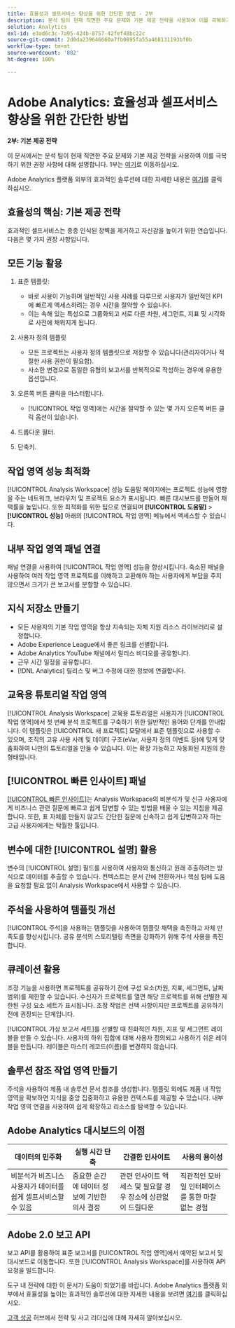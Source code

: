 ```yaml
---
title: 효율성과 셀프서비스 향상을 위한 간단한 방법 - 2부
description: 분석 팀이 현재 직면한 주요 문제와 기본 제공 전략을 사용하여 이를 극복하기 위한 권장 사항에 대해 설명합니다.
solution: Analytics
exl-id: e3ad6c3c-7a95-424b-8757-42fef48bc22c
source-git-commit: 2d0da239646660a7fb0895fa55a468131193bf0b
workflow-type: tm+mt
source-wordcount: '802'
ht-degree: 100%

---
```


# Adobe Analytics: 효율성과 셀프서비스 향상을 위한 간단한 방법

**2부: 기본 제공 전략**

이 문서에서는 분석 팀이 현재 직면한 주요 문제와 기본 제공 전략을 사용하여 이를 극복하기 위한 권장 사항에 대해 설명합니다. 1부는 [여기](/help/strategy/analytics-simple-hacks-for-efficiency-part-one.md)로 이동하십시오.

Adobe Analytics 플랫폼 외부의 효과적인 솔루션에 대한 자세한 내용은 [여기](https://docs.google.com/document/d/1fSrC/_yHW04K61K0Phe4dtg1nCU4jDsqrHWc8KVvsJWk/edit?usp=sharing)를 클릭하십시오.

## 효율성의 핵심: 기본 제공 전략

효과적인 셀프서비스는 종종 인식된 장벽을 제거하고 자신감을 높이기 위한 연습입니다. 다음은 몇 가지 권장 사항입니다.

## 모든 기능 활용

1. 표준 템플릿:

   * 바로 사용이 가능하며 일반적인 사용 사례를 다루므로 사용자가 일반적인 KPI에 빠르게 액세스하려는 경우 시간을 절약할 수 있습니다.
   * 이는 속해 있는 특성으로 그룹화되고 서로 다른 차원, 세그먼트, 지표 및 시각화로 사전에 채워지게 됩니다.

1. 사용자 정의 템플릿

   * 모든 프로젝트는 사용자 정의 템플릿으로 저장할 수 있습니다(관리자이거나 적절한 사용 권한이 필요함).
   * 사소한 변경으로 동일한 유형의 보고서를 반복적으로 작성하는 경우에 유용한 옵션입니다.

1. 오른쪽 버튼 클릭을 마스터합니다.

   * [!UICONTROL 작업 영역]에는 시간을 절약할 수 있는 몇 가지 오른쪽 버튼 클릭 옵션이 있습니다.

1. 드롭다운 필터.

1. 단축키.

## 작업 영역 성능 최적화

[!UICONTROL Analysis Workspace] 성능 도움말 페이지에는 프로젝트 성능에 영향을 주는 네트워크, 브라우저 및 프로젝트 요소가 표시됩니다. 빠른 대시보드를 만들어 채택률을 높입니다. 또한 최적화를 위한 팁으로 연결되며 **[!UICONTROL 도움말]** > **[!UICONTROL 성능]** 아래의 [!UICONTROL 작업 영역] 메뉴에서 액세스할 수 있습니다.

## 내부 작업 영역 패널 연결

패널 연결을 사용하여 [!UICONTROL 작업 영역] 성능을 향상시킵니다. 축소된 패널을 사용하여 여러 작업 영역 프로젝트를 이해하고 교환해야 하는 사용자에게 부담을 주지 않으면서 크기가 큰 보고서를 분할할 수 있습니다.

## 지식 저장소 만들기

* 모든 사용자의 기본 작업 영역을 항상 지속되는 자체 지원 리소스 라이브러리로 설정합니다.
* Adobe Experience League에서 좋은 링크를 선별합니다.
* Adobe Analytics YouTube 채널에서 릴리스 비디오를 공유합니다.
* 근무 시간 일정을 공유합니다.
* [!DNL Analytics] 릴리스 및 버그 수정에 대한 정보에 연결합니다.

## 교육용 튜토리얼 작업 영역

[!UICONTROL Analysis Workspace] 교육용 튜토리얼은 사용자가 [!UICONTROL 작업 영역]에서 첫 번째 분석 프로젝트를 구축하기 위한 일반적인 용어와 단계를 안내합니다. 이 템플릿은 [!UICONTROL 새 프로젝트] 모달에서 표준 템플릿으로 사용할 수 있으며, 조직의 고유 사용 사례 및 데이터 구조(eVar, 사용자 정의 이벤트 등)에 맞게 맞춤화하여 나만의 튜토리얼을 만들 수 있습니다. 이는 확장 가능하고 자동화된 지원의 한 형태입니다.

## [!UICONTROL 빠른 인사이트] 패널

[[!UICONTROL 빠른 인사이트]](https://experienceleague.adobe.com/docs/analytics/analyze/analysis-workspace/panels/quickinsight.html?lang=ko)는 Analysis Workspace의 비분석가 및 신규 사용자에게 비즈니스 관련 질문에 빠르고 쉽게 답변할 수 있는 방법을 배울 수 있는 지침을 제공합니다. 또한, 표 자체를 만들지 않고도 간단한 질문에 신속하고 쉽게 답변하고자 하는 고급 사용자에게는 탁월한 툴입니다.

## 변수에 대한 [!UICONTROL 설명] 활용

변수의 [!UICONTROL 설명] 필드를 사용하여 사용자와 통신하고 원래 추출하려는 방식으로 데이터를 추출할 수 있습니다. 컨텍스트는 문서 간에 전환하거나 핵심 팀에 도움을 요청할 필요 없이 Analysis Workspace에서 사용할 수 있습니다.

## 주석을 사용하여 템플릿 개선

[!UICONTROL 주석]을 사용하는 템플릿을 사용하여 템플릿 채택을 촉진하고 자체 만족도를 향상시킵니다. 공유 분석의 스토리텔링 측면을 강화하기 위해 주석 사용을 촉진합니다.

## 큐레이션 활용

조정 기능을 사용하면 프로젝트를 공유하기 전에 구성 요소(차원, 지표, 세그먼트, 날짜 범위)를 제한할 수 있습니다. 수신자가 프로젝트를 열면 해당 프로젝트를 위해 선별한 제한된 구성 요소 세트가 표시됩니다. 조정 작업은 선택 사항이지만 프로젝트를 공유하기 전에 권장되는 단계입니다.

[!UICONTROL 가상 보고서 세트]를 선별할 때 친화적인 차원, 지표 및 세그먼트 레이블을 만들 수 있습니다. 사용자의 하위 집합에 대해 사용자 정의되고 사용하기 쉬운 레이블을 만듭니다. 레이블은 마스터 레코드(이름)를 변경하지 않습니다.

## 솔루션 참조 작업 영역 만들기

주석을 사용하여 제품 내 솔루션 문서 참조를 생성합니다. 템플릿 외에도 제품 내 작업 영역을 확보하면 지식을 중앙 집중화하고 유용한 컨텍스트를 제공할 수 있습니다. 내부 작업 영역 연결을 사용하여 쉽게 확장하고 리소스를 탐색할 수 있습니다.

## Adobe Analytics 대시보드의 이점

| 데이터의 민주화 | 실행 시간 단축 | 간결한 인사이트 | 사용의 용이성 |
| --- | --- | --- | --- |
| 비분석가 비즈니스 사용자가 데이터를 쉽게 셀프서비스할 수 있음 | 중요한 순간에 데이터 정보에 기반한 의사 결정 | 관련 인사이트 액세스 및 필요할 경우 장소에 상관없이 드릴다운 | 직관적인 모바일 인터페이스를 통한 마찰 없는 경험 |

## Adobe 2.0 보고 API

보고 API를 활용하여 표준 보고서를 [!UICONTROL 작업 영역]에서 예약된 보고서 및 대시보드로 이동합니다. 또한 [!UICONTROL Analysis Workspace]를 사용하여 API 요청을 빌드합니다.

도구 내 전략에 대한 이 문서가 도움이 되었기를 바랍니다. Adobe Analytics 플랫폼 외부에서 효율성을 높이는 효과적인 솔루션에 대한 자세한 내용을 보려면 [여기](https://docs.google.com/document/d/1fSrC/_yHW04K61K0Phe4dtg1nCU4jDsqrHWc8KVvsJWk/edit?usp=sharing)를 클릭하십시오.

[고객 성공](https://experienceleague.adobe.com/docs/customer-success/customer-success/overview.html) 허브에서 전략 및 사고 리더십에 대해 자세히 알아보십시오.